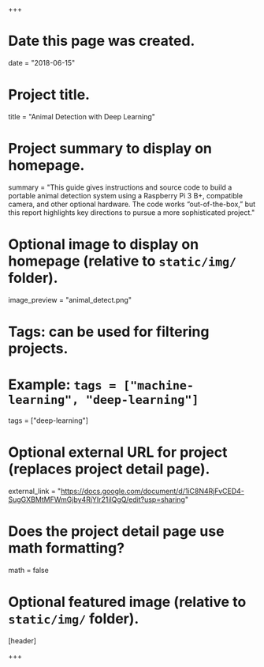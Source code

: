 +++
# Date this page was created.
date = "2018-06-15"

# Project title.
title = "Animal Detection with Deep Learning"

# Project summary to display on homepage.
summary = "This guide gives instructions and source code to build a portable animal detection system using a Raspberry Pi 3 B+, compatible camera, and other optional hardware. The code works “out-of-the-box,” but this report highlights key directions to pursue a more sophisticated project."

# Optional image to display on homepage (relative to `static/img/` folder).
image_preview = "animal_detect.png"

# Tags: can be used for filtering projects.
# Example: `tags = ["machine-learning", "deep-learning"]`
tags = ["deep-learning"]

# Optional external URL for project (replaces project detail page).
external_link = "https://docs.google.com/document/d/1iC8N4RjFvCED4-SugGXBMtMFWmGjby4RjYIr21ilQgQ/edit?usp=sharing"

# Does the project detail page use math formatting?
math = false

# Optional featured image (relative to `static/img/` folder).
[header]

+++